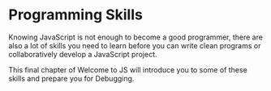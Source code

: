 # Programming Skills

Knowing JavaScript is not enough to become a good programmer, there are also a
lot of skills you need to learn before you can write clean programs or
collaboratively develop a JavaScript project.

This final chapter of Welcome to JS will introduce you to some of these skills
and prepare you for Debugging.
